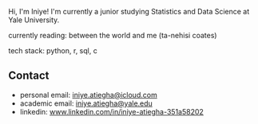 Hi, I'm Iniye! I'm currently a junior studying Statistics and Data Science at Yale University. 

currently reading: between the world and me (ta-nehisi coates)

tech stack: python, r, sql, c


Contact
-------------
- personal email: iniye.atiegha@icloud.com
- academic email: iniye.atiegha@yale.edu
- linkedin: www.linkedin.com/in/iniye-atiegha-351a58202

<!---
iatiegha/iatiegha is a ✨ special ✨ repository because its `README.md` (this file) appears on your GitHub profile.
You can click the Preview link to take a look at your changes.
--->
